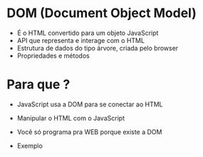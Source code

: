 # DOM (Document Object Model)

* É o HTML convertido para um objeto JavaScript
* API que representa e interage com o HTML
* Estrutura de dados do tipo árvore, criada pelo browser
* Propriedades e métodos

# Para que ?

* JavaScript usa a DOM para se conectar ao HTML
* Manipular o HTML com o JavaScript
* Você só programa pra WEB porque existe a DOM


* Exemplo